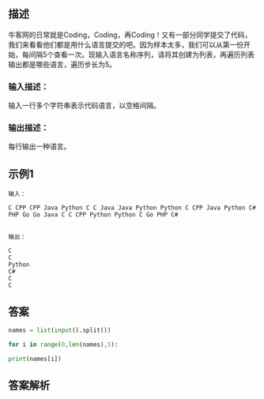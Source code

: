 ## 描述

牛客网的日常就是Coding，Coding，再Coding！又有一部分同学提交了代码，我们来看看他们都是用什么语言提交的吧。因为样本太多，我们可以从第一份开始，每间隔5个查看一次。现输入语言名称序列，请将其创建为列表，再遍历列表输出都是哪些语言，遍历步长为5。

### 输入描述：

输入一行多个字符串表示代码语言，以空格间隔。

### 输出描述：

每行输出一种语言。

## 示例1

```
输入：

C CPP CPP Java Python C C Java Java Python Python C CPP Java Python C# PHP Go Go Java C C CPP Python Python C Go PHP C#


输出：

C
C
Python
C#
C
C
```
## 答案

```python
names = list(input().split())

for i in range(0,len(names),5):

print(names[i])
```

## 答案解析